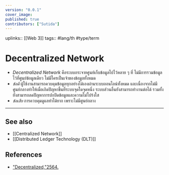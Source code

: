 ```yaml
---
version: "0.0.1"
cover_image:
published: true
contributors: ["Sutida"]
---
```

uplinks:: [[Web 3]]
tags:: #lang/th #type/term

# Decentralized Network
- *Decentralized Network* คือระบบกระจายศูนย์เก็บข้อมูลไปไว้หลาย ๆ ที่ ไม่มีการรวมข้อมูลไว้ที่ศูนย์ข้อมูลเดียว ไม่มีใครเป็นเจ้าของข้อมูลทั้งหมด
- *ข้อดี* ผู้ใช้งานสามารถควบคุมข้อมูลทุกอย่างได้เองผ่านระบบออนไลน์ทั้งหมด และเนื่องจากไม่มีศูนย์กลางทำให้เมื่อเกิดปัญหาขึ้นที่ระบบจุดใดจุดหนึ่ง ระบบส่วนอื่นยังสามารถทำงานต่อได้ รวมทั้งยังสามารถลดปัญหาการปกปิดข้อมูลและความไม่โปร่งใส
- *ข้อเสีย* การควบคุมดูแลทำได้ยาก เพราะไม่มีศูนย์กลาง
---
## See also
- [[Centralized Network]]
- [[Distributed Ledger Technology (DLT)]]
## References
- ["Decentralized,"2564.](https://zipmex.com/th/glossary/decentralized/)

